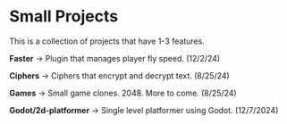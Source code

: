 # Small Projects

This is a collection of projects that have 1-3 features.

**Faster** -> Plugin that manages player fly speed. (12/2/24)

**Ciphers** -> Ciphers that encrypt and decrypt text. (8/25/24)

**Games** -> Small game clones. 2048. More to come. (8/25/24)

**Godot/2d-platformer** -> Single level platformer using Godot. (12/7/2024)
